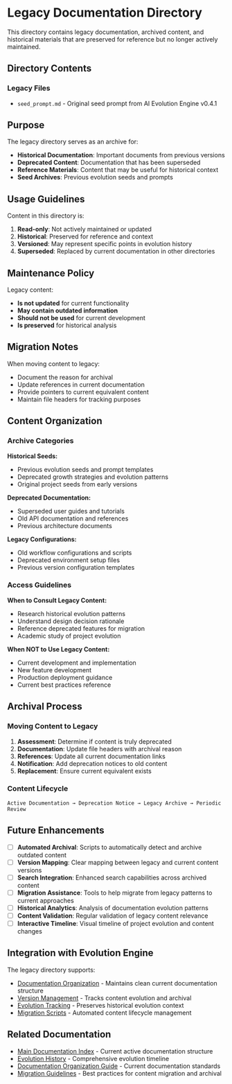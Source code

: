 <!--
@file docs/legacy/README.md
@description Directory index for legacy documentation and archived content
@author IT-Journey Team <team@it-journey.org>
@created 2025-07-12
@lastModified 2025-07-12
@version 1.0.0

@relatedIssues 
  - #documentation-cleanup: Organize repository documentation structure

@relatedEvolutions
  - v1.0.0: Initial creation during documentation cleanup

@dependencies
  - markdown: for documentation rendering

@changelog
  - 2025-07-12: Initial creation during repository cleanup - ITJ

@usage Referenced by main documentation index
@notes Contains archived documentation and legacy content
-->

# Legacy Documentation Directory

This directory contains legacy documentation, archived content, and historical materials that are preserved for reference but no longer actively maintained.

## Directory Contents

### Legacy Files
- `seed_prompt.md` - Original seed prompt from AI Evolution Engine v0.4.1

## Purpose

The legacy directory serves as an archive for:
- **Historical Documentation**: Important documents from previous versions
- **Deprecated Content**: Documentation that has been superseded
- **Reference Materials**: Content that may be useful for historical context
- **Seed Archives**: Previous evolution seeds and prompts

## Usage Guidelines

Content in this directory is:
1. **Read-only**: Not actively maintained or updated
2. **Historical**: Preserved for reference and context
3. **Versioned**: May represent specific points in evolution history
4. **Superseded**: Replaced by current documentation in other directories

## Maintenance Policy

Legacy content:
- **Is not updated** for current functionality
- **May contain outdated information**
- **Should not be used** for current development
- **Is preserved** for historical analysis

## Migration Notes

When moving content to legacy:
- Document the reason for archival
- Update references in current documentation
- Provide pointers to current equivalent content
- Maintain file headers for tracking purposes

## Content Organization

### Archive Categories

**Historical Seeds:**
- Previous evolution seeds and prompt templates
- Deprecated growth strategies and evolution patterns
- Original project seeds from early versions

**Deprecated Documentation:**
- Superseded user guides and tutorials
- Old API documentation and references
- Previous architecture documents

**Legacy Configurations:**
- Old workflow configurations and scripts
- Deprecated environment setup files
- Previous version configuration templates

### Access Guidelines

**When to Consult Legacy Content:**
- Research historical evolution patterns
- Understand design decision rationale
- Reference deprecated features for migration
- Academic study of project evolution

**When NOT to Use Legacy Content:**
- Current development and implementation
- New feature development
- Production deployment guidance
- Current best practices reference

## Archival Process

### Moving Content to Legacy

1. **Assessment**: Determine if content is truly deprecated
2. **Documentation**: Update file headers with archival reason
3. **References**: Update all current documentation links
4. **Notification**: Add deprecation notices to old content
5. **Replacement**: Ensure current equivalent exists

### Content Lifecycle

```
Active Documentation → Deprecation Notice → Legacy Archive → Periodic Review
```

## Future Enhancements

- [ ] **Automated Archival**: Scripts to automatically detect and archive outdated content
- [ ] **Version Mapping**: Clear mapping between legacy and current content versions
- [ ] **Search Integration**: Enhanced search capabilities across archived content
- [ ] **Migration Assistance**: Tools to help migrate from legacy patterns to current approaches
- [ ] **Historical Analytics**: Analysis of documentation evolution patterns
- [ ] **Content Validation**: Regular validation of legacy content relevance
- [ ] **Interactive Timeline**: Visual timeline of project evolution and content changes

## Integration with Evolution Engine

The legacy directory supports:
- [Documentation Organization](../README.md) - Maintains clean current documentation structure
- [Version Management](../../scripts/version/) - Tracks content evolution and archival
- [Evolution Tracking](../evolution/) - Preserves historical evolution context
- [Migration Scripts](../../scripts/migration/) - Automated content lifecycle management

## Related Documentation

- [Main Documentation Index](../README.md) - Current active documentation structure
- [Evolution History](../evolution/EVOLUTION_SUMMARY.md) - Comprehensive evolution timeline
- [Documentation Organization Guide](../guides/documentation-organization.md) - Current documentation standards
- [Migration Guidelines](../guides/migration.md) - Best practices for content migration and archival